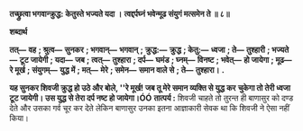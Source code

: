 **तच्छ्रुत्वा भगवान्क्रुद्ध: केतुस्ते भज्यते यदा ।** **त्वद्दर्पघ्नं भवेन्मूढ संयुगं मत्समेन ते ॥ ८॥** 

**शब्दार्थ** 

**तत्—** **वह** **; श्रुत्व—** **सुनकर** **; भगवान्—** **भगवान्** **; क्रुद्ध:—** **क्रुद्ध** **; केतु:—** **ध्वजा** **; ते—** **तुश्हारी** **; भज्यते—** **टूट जायेगी** **; यदा—** **जब** **; त्वत्—** **तुश्हारा** **; दर्प—** **घमंड** **; घ्नम्—** **विनष्ट** **; भवेत्—** **हो जायेगा** **; मूढ—** **रे मूर्ख** **; संयुगम्—** **युद्ध में** **; मत्—** **मेरे** **; समेन—** **समान वाले से** **; ते—** **तुश्हारा।** **.** 

**यह सुनकर शिवजी क्रुद्ध हो उठे और बोले, ''रे मूर्ख! जब तू मेरे समान व्यक्ति से युद्ध कर** **चुकेगा तो तेरी ध्वजा टूट जायेगी। उस युद्ध से तेरा दर्प नष्ट हो जायेगा।ÓÓ** **तात्पर्य :** शिवजी चाहते तो तुरन्त ही बाणासुर को दण्ड देते और उसका गर्व चूर कर देते लेकिन बाणासुर उनका इतना आज्ञाकारी सेवक था कि शिवजी ने ऐसा नहीं किया।  